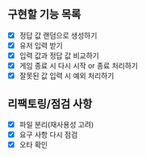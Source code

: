 ## 구현할 기능 목록

- [x] 정답 값 랜덤으로 생성하기
- [x] 유저 입력 받기
- [x] 입력 값과 정답 값 비교하기
- [x] 게임 종료 시 다시 시작 or 종료 처리하기
- [x] 잘못된 값 입력 시 예외 처리하기

## 리팩토링/점검 사항

- [x] 파일 분리(재사용성 고려)
- [x] 요구 사항 다시 점검
- [x] 오타 확인
